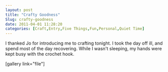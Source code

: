 ```yaml
---
layout: post
title: "Crafty Goodness"
Slug: crafty-goodness
date: 2011-04-01 11:28:20
categories: [Craft,Entry,Five Things,Fun,Personal,Quiet Time]
---
```

I thanked Jo for introducing me to crafting tonight. I took the day off ill, and spend most of the day recovering. While I wasn't sleeping, my hands were kept busy with the crochet hook.

\[gallery link="file"\]
